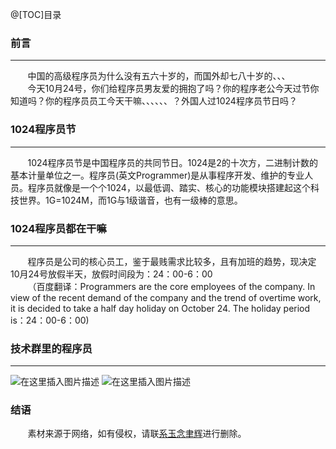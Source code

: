 @[TOC]目录

### 前言
<hr/>
&nbsp;&nbsp;&nbsp;&nbsp;&nbsp;&nbsp;&nbsp;中国的高级程序员为什么没有五六十岁的，而国外却七八十岁的、、、<br/>
&nbsp;&nbsp;&nbsp;&nbsp;&nbsp;&nbsp;&nbsp;今天10月24号，你们给程序员男友爱的拥抱了吗？你的程序老公今天过节你知道吗？你的程序员员工今天干嘛、、、、、、？外国人过1024程序员节日吗？

### 1024程序员节
<hr/>
&nbsp;&nbsp;&nbsp;&nbsp;&nbsp;&nbsp;&nbsp;1024程序员节是中国程序员的共同节日。1024是2的十次方，二进制计数的基本计量单位之一。程序员(英文Programmer)是从事程序开发、维护的专业人员。程序员就像是一个个1024，以最低调、踏实、核心的功能模块搭建起这个科技世界。1G=1024M，而1G与1级谐音，也有一级棒的意思。

### 1024程序员都在干嘛
<hr/>
&nbsp;&nbsp;&nbsp;&nbsp;&nbsp;&nbsp;&nbsp;程序员是公司的核心员工，鉴于最贱需求比较多，且有加班的趋势，现决定10月24号放假半天，放假时间段为：24：00-6：00<br/>
&nbsp;&nbsp;&nbsp;&nbsp;&nbsp;&nbsp;&nbsp;（百度翻译：Programmers are the core employees of the company. In view of the recent demand of the company and the trend of overtime work, it is decided to take a half day holiday on October 24. The holiday period is：24：00-6：00)

### 技术群里的程序员
<hr/>

![在这里插入图片描述](https://img-blog.csdnimg.cn/20191024111416968.jpg?x-oss-process=image/watermark,type_ZmFuZ3poZW5naGVpdGk,shadow_10,text_aHR0cHM6Ly9ibG9nLmNzZG4ubmV0L3FxXzM1MzUwNjU0,size_16,color_FFFFFF,t_70)
![在这里插入图片描述](https://img-blog.csdnimg.cn/20191024111445548.jpg?x-oss-process=image/watermark,type_ZmFuZ3poZW5naGVpdGk,shadow_10,text_aHR0cHM6Ly9ibG9nLmNzZG4ubmV0L3FxXzM1MzUwNjU0,size_16,color_FFFFFF,t_70)
 ### 结语
 &nbsp;&nbsp;&nbsp;&nbsp;&nbsp;&nbsp;&nbsp;素材来源于网络，如有侵权，请联[系玉念聿辉](https://blog.csdn.net/qq_35350654)进行删除。
